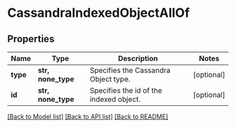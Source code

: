 # CassandraIndexedObjectAllOf


## Properties
Name | Type | Description | Notes
------------ | ------------- | ------------- | -------------
**type** | **str, none_type** | Specifies the Cassandra Object type. | [optional] 
**id** | **str, none_type** | Specifies the id of the indexed object. | [optional] 

[[Back to Model list]](../README.md#documentation-for-models) [[Back to API list]](../README.md#documentation-for-api-endpoints) [[Back to README]](../README.md)


